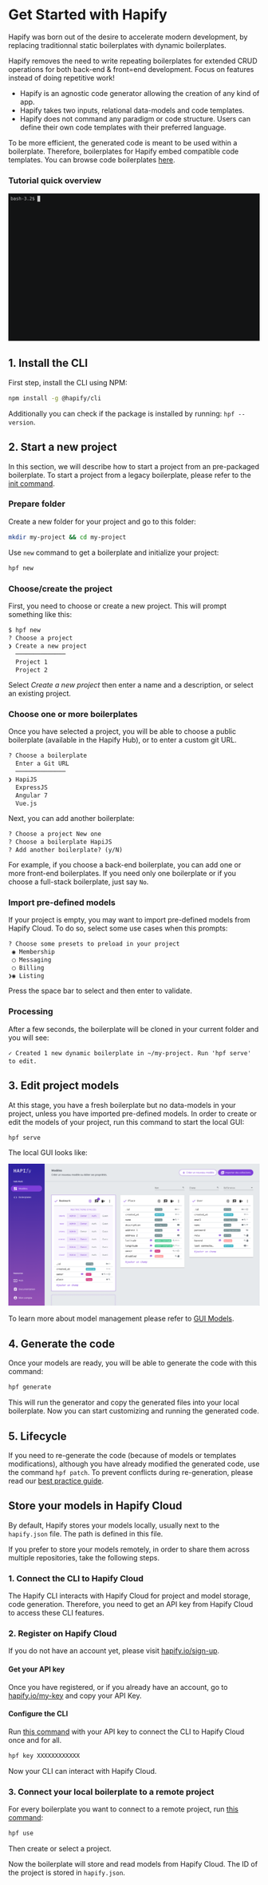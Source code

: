 # Get Started with Hapify

Hapify was born out of the desire to accelerate modern development, by replacing traditionnal static boilerplates with dynamic boilerplates.

Hapify removes the need to write repeating boilerplates for extended CRUD operations for both back-end & front=end development.
Focus on features instead of doing repetitive work!

* Hapify is an agnostic code generator allowing the creation of any kind of app.
* Hapify takes two inputs, relational data-models and code templates.
* Hapify does not command any paradigm or code structure. Users can define their own code templates with their preferred language.

To be more efficient, the generated code is meant to be used within a boilerplate.
Therefore, boilerplates for Hapify embed compatible code templates. You can browse code boilerplates [here](https://hub.hapify.io).

### Tutorial quick overview

![Hapify CLI - Terminal sample](assets/get-started.gif 'Terminal sample')

## 1. Install the CLI

First step, install the CLI using NPM:

```bash
npm install -g @hapify/cli
```

Additionally you can check if the package is installed by running: `hpf --version`.

## 2. Start a new project

In this section, we will describe how to start a project from an pre-packaged boilerplate.
To start a project from a legacy boilerplate, please refer to the [init command](cli/#create-a-new-boilerplate-channel).

### Prepare folder

Create a new folder for your project and go to this folder:

```bash
mkdir my-project && cd my-project
```

Use `new` command to get a boilerplate and initialize your project:

```bash
hpf new
```

### Choose/create the project

First, you need to choose or create a new project. This will prompt something like this:

```
$ hpf new
? Choose a project
❯ Create a new project
  ──────────────
  Project 1
  Project 2
```

Select _Create a new project_ then enter a name and a description, or select an existing project.

### Choose one or more boilerplates

Once you have selected a project, you will be able to choose a public boilerplate (available in the Hapify Hub), or to enter a custom git URL.

```
? Choose a boilerplate
  Enter a Git URL
  ──────────────
❯ HapiJS
  ExpressJS
  Angular 7
  Vue.js
```

Next, you can add another boilerplate:

```
? Choose a project New one
? Choose a boilerplate HapiJS
? Add another boilerplate? (y/N)
```

For example, if you choose a back-end boilerplate, you can add one or more front-end boilerplates.
If you need only one boilerplate or if you choose a full-stack boilerplate, just say `No`.

### Import pre-defined models

If your project is empty, you may want to import pre-defined models from Hapify Cloud.
To do so, select some use cases when this prompts:

```
? Choose some presets to preload in your project
 ◉ Membership
 ◯ Messaging
 ◯ Billing
❯◉ Listing
```

Press the space bar to select and then enter to validate.

### Processing

After a few seconds, the boilerplate will be cloned in your current folder and you will see:

```
✓ Created 1 new dynamic boilerplate in ~/my-project. Run 'hpf serve' to edit.
```

## 3. Edit project models

At this stage, you have a fresh boilerplate but no data-models in your project, unless you have imported pre-defined models.
In order to create or edit the models of your project, run this command to start the local GUI:

```bash
hpf serve
```

The local GUI looks like:

![Hapify GUI - models edition](assets/gui-models-access.png 'Models Edition')

To learn more about model management please refer to [GUI Models](concepts/models/).

## 4. Generate the code

Once your models are ready, you will be able to generate the code with this command:

```bash
hpf generate
```

This will run the generator and copy the generated files into your local boilerplate.
Now you can start customizing and running the generated code.

## 5. Lifecycle

If you need to re-generate the code (because of models or templates modifications), although you have already modified the generated code, use the command `hpf patch`.
To prevent conflicts during re-generation, please read our [best practice guide](best-practices/).

## Store your models in Hapify Cloud

By default, Hapify stores your models locally, usually next to the `hapify.json` file. The path is defined in this file.

If you prefer to store your models remotely, in order to share them across multiple repositories, take the following steps.

### 1. Connect the CLI to Hapify Cloud

The Hapify CLI interacts with Hapify Cloud for project and model storage, code generation.
Therefore, you need to get an API key from Hapify Cloud to access these CLI features.

### 2. Register on Hapify Cloud

If you do not have an account yet, please visit [hapify.io/sign-up](https://www.hapify.io/sign-up).

#### Get your API key

Once you have registered, or if you already have an account, go to [hapify.io/my-key](https://www.hapify.io/my-key) and copy your API Key.

#### Configure the CLI

Run [this command](cli/#set-global-api-key) with your API key to connect the CLI to Hapify Cloud once and for all.

```bash
hpf key XXXXXXXXXXXX
```

Now your CLI can interact with Hapify Cloud.

### 3. Connect your local boilerplate to a remote project

For every boilerplate you want to connect to a remote project, run [this command](cli/#define-project-to-use-in-a-boilerplate-channel):

```bash
hpf use
```

Then create or select a project.

Now the boilerplate will store and read models from Hapify Cloud.
The ID of the project is stored in `hapify.json`.
